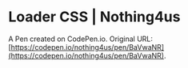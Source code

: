 # Loader CSS | Nothing4us

A Pen created on CodePen.io. Original URL: [https://codepen.io/nothing4us/pen/BaVwaNR](https://codepen.io/nothing4us/pen/BaVwaNR).

